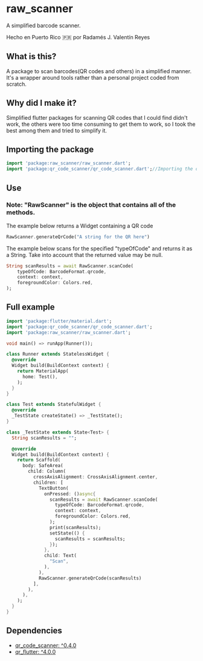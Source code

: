 # raw_scanner

A simplified barcode scanner.

Hecho en Puerto Rico 🇵🇷 por Radamés J. Valentín Reyes

## What is this?

A package to scan barcodes(QR codes and others) in a simplified manner. It's a wrapper around tools rather than a personal project coded from scratch.

## Why did I make it?

Simplified flutter packages for scanning QR codes that I could find didn't work, the others were too time consuming to get them  to work, so I took the best among them and tried to simplify it.

## Importing the package

~~~dart
import 'package:raw_scanner/raw_scanner.dart';
import 'package:qr_code_scanner/qr_code_scanner.dart';//Importing the original library is important for using the BarcodeFormat enum which is a required parameter
~~~

## Use

### Note: "RawScanner" is the object that contains all of the methods.



The example below returns a Widget containing a QR code

~~~dart
RawScanner.generateQrCode("A string for the QR here")
~~~



The example below scans for the specified "typeOfCode" and returns it as a String. Take into account that the returned value may be null. 

~~~dart
String scanResults = await RawScanner.scanCode(
	typeOfCode: BarcodeFormat.qrcode, 
	context: context,
	foregroundColor: Colors.red,
);
~~~



## Full example

~~~dart
import 'package:flutter/material.dart';
import 'package:qr_code_scanner/qr_code_scanner.dart';
import 'package:raw_scanner/raw_scanner.dart';

void main() => runApp(Runner());

class Runner extends StatelessWidget {
  @override
  Widget build(BuildContext context) {
    return MaterialApp(
      home: Test(),
    );
  }
}

class Test extends StatefulWidget {
  @override
  _TestState createState() => _TestState();
}

class _TestState extends State<Test> {
  String scanResults = "";

  @override
  Widget build(BuildContext context) {
    return Scaffold(
      body: SafeArea(
        child: Column(
          crossAxisAlignment: CrossAxisAlignment.center,
          children: [
            TextButton(
              onPressed: ()async{
                scanResults = await RawScanner.scanCode(
                  typeOfCode: BarcodeFormat.qrcode, 
                  context: context,
                  foregroundColor: Colors.red,
                );
                print(scanResults);
                setState(() {
                  scanResults = scanResults;
                });
              }, 
              child: Text(
                "Scan",
              ),
            ),
            RawScanner.generateQrCode(scanResults)
          ],
        ),
      ),
    );
  }
}
~~~



## Dependencies

* [qr_code_scanner: ^0.4.0](https://pub.dev/packages/qr_code_scanner)
* [qr_flutter: ^4.0.0](https://pub.dev/packages/qr_flutter)